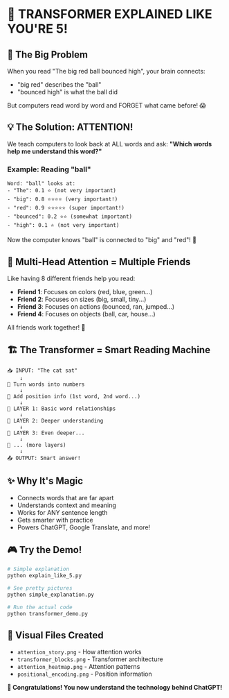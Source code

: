 # 🧠 TRANSFORMER EXPLAINED LIKE YOU'RE 5!

## 🤔 The Big Problem
When you read "The big red ball bounced high", your brain connects:
- "big red" describes the "ball"  
- "bounced high" is what the ball did

But computers read word by word and FORGET what came before! 😱

## 💡 The Solution: ATTENTION!
We teach computers to look back at ALL words and ask:
**"Which words help me understand this word?"**

### Example: Reading "ball"
```
Word: "ball" looks at:
- "The": 0.1 ⭐ (not very important)
- "big": 0.8 ⭐⭐⭐⭐ (very important!)
- "red": 0.9 ⭐⭐⭐⭐⭐ (super important!)
- "bounced": 0.2 ⭐⭐ (somewhat important)
- "high": 0.1 ⭐ (not very important)
```

Now the computer knows "ball" is connected to "big" and "red"! 🎯

## 🎯 Multi-Head Attention = Multiple Friends
Like having 8 different friends help you read:
- **Friend 1**: Focuses on colors (red, blue, green...)
- **Friend 2**: Focuses on sizes (big, small, tiny...)  
- **Friend 3**: Focuses on actions (bounced, ran, jumped...)
- **Friend 4**: Focuses on objects (ball, car, house...)

All friends work together! 👥

## 🏗️ The Transformer = Smart Reading Machine

```
📥 INPUT: "The cat sat"
    ↓
🔢 Turn words into numbers
    ↓  
📍 Add position info (1st word, 2nd word...)
    ↓
🧠 LAYER 1: Basic word relationships
    ↓
🧠 LAYER 2: Deeper understanding  
    ↓
🧠 LAYER 3: Even deeper...
    ↓
🧠 ... (more layers)
    ↓
📤 OUTPUT: Smart answer!
```

## ✨ Why It's Magic
- Connects words that are far apart
- Understands context and meaning
- Works for ANY sentence length
- Gets smarter with practice
- Powers ChatGPT, Google Translate, and more!

## 🎮 Try the Demo!
```bash
# Simple explanation
python explain_like_5.py

# See pretty pictures  
python simple_explanation.py

# Run the actual code
python transformer_demo.py
```

## 📸 Visual Files Created
- `attention_story.png` - How attention works
- `transformer_blocks.png` - Transformer architecture  
- `attention_heatmap.png` - Attention patterns
- `positional_encoding.png` - Position information

**🎉 Congratulations! You now understand the technology behind ChatGPT!**
